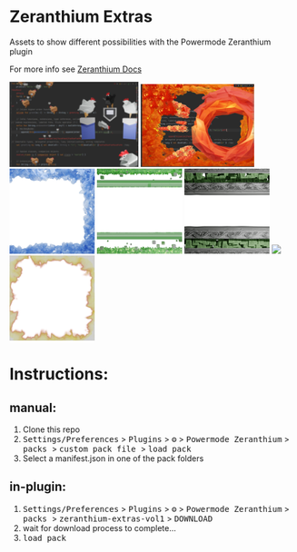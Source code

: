 # Zeranthium Extras

Assets to show different possibilities with the Powermode Zeranthium  plugin

For more info see <a href="https://cschar.github.io/power-mode-zeranthium/"> Zeranthium Docs </a>


<img src="./chickenTheme/preview.png" height=150/>
<img src="./fire1Theme/preview.png" />
<img src="./iceBorderTheme/preview.png" height=150 />

<img src="./greenBorder1Theme/preview.png" />
<img src="./stoneBorder1Theme/preview.png" height=150 />

<img src="./fireWorksTheme/preview.png" />
<img src="./flameBorderTheme/preview.png"  />



# Instructions:

## manual:
1. Clone this repo
2. <kbd>Settings/Preferences</kbd> > <kbd>Plugins</kbd> > <kbd>⚙️</kbd> > <kbd>Powermode Zeranthium</kbd> > <kbd> packs </kbd> > <kbd> custom pack file </kbd> > <kbd> load pack </kbd>
3. Select a manifest.json in one of the pack folders


## in-plugin:
1. <kbd>Settings/Preferences</kbd> > <kbd>Plugins</kbd> > <kbd>⚙️</kbd> > <kbd>Powermode Zeranthium</kbd> > <kbd> packs </kbd> > <kbd> zeranthium-extras-vol1</kbd> > <kbd> DOWNLOAD </kbd> 
2. wait for download process to complete...
3.  <kbd> load pack </kbd>